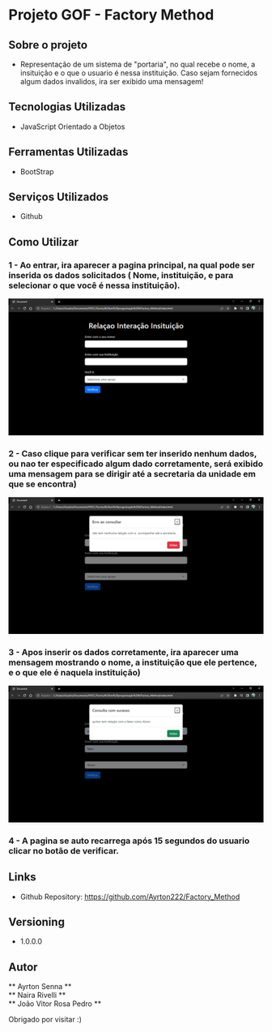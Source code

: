 # Projeto GOF - Factory Method

## Sobre o projeto
 * Representação de um sistema de "portaria", no qual recebe o nome, a insituição e o que o usuario é nessa instituição. Caso sejam fornecidos algum dados invalidos, ira ser exibido uma mensagem!
 
 ## Tecnologias Utilizadas

 * JavaScript Orientado a Objetos

 ## Ferramentas Utilizadas

 * BootStrap
 
 ## Serviços Utilizados

 * Github

 ## Como Utilizar

 ### 1 - Ao entrar, ira aparecer a pagina principal, na qual pode ser inserida os dados solicitados ( Nome, instituição, e para selecionar o que você é nessa instituição).

![Homepage image](https://github.com/Ayrton222/Factory_Method/blob/main/images/inicio.png)

### 2 - Caso clique para verificar sem ter inserido nenhum dados, ou nao ter especificado algum dado corretamente, será exibido uma mensagem para se dirigir até a secretaria da unidade em que se encontra)

![Post](https://github.com/Ayrton222/Factory_Method/blob/main/images/dados_invalidos.png)

### 3 - Apos inserir os dados corretamente, ira aparecer uma mensagem mostrando o nome, a instituição que ele pertence, e o que ele é naquela instituição)

![Post](https://github.com/Ayrton222/Factory_Method/blob/main/images/dados_validos.png)

### 4 - A pagina se auto recarrega após 15 segundos do usuario clicar no botão de verificar.

## Links

 * Github Repository: https://github.com/Ayrton222/Factory_Method

## Versioning
  * 1.0.0.0

## Autor

 ** Ayrton Senna ** <br>
 ** Naira Rivelli ** <br>
 ** João Vitor Rosa Pedro **

 Obrigado por visitar :)


